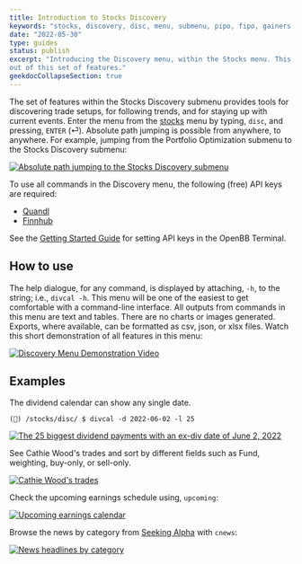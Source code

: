 ```yaml
---
title: Introduction to Stocks Discovery
keywords: "stocks, discovery, disc, menu, submenu, pipo, fipo, gainers, losers, ugs, gtech, active, ulc, asc, ford, arkord, upcoming, trending, cnews, lowfloat, hotpenny, rtat, divcal, dividends, short, trending, news"
date: "2022-05-30"
type: guides
status: publish
excerpt: "Introducing the Discovery menu, within the Stocks menu. This guide will empower the user to get the most
out of this set of features." 
geekdocCollapseSection: true
---
```

The set of features within the Stocks Discovery submenu provides tools for discovering trade setups, for following trends, and for staying up with current events. Enter the menu from the <a href="https://openbb-finance.github.io/OpenBBTerminal/terminal/stocks/" target="_blank">stocks</a> menu by typing, `disc`, and pressing, `ENTER` (⏎). Absolute path jumping is possible from anywhere, to anywhere. For example, jumping from the Portfolio Optimization submenu to the Stocks Discovery submenu:

<a target="_blank" href="https://user-images.githubusercontent.com/46355364/171173438-0bc7569e-1627-41a6-b9dc-5f5682fc2436.png"><img alt="Absolute path jumping to the Stocks Discovery submenu" src="https://user-images.githubusercontent.com/46355364/171173438-0bc7569e-1627-41a6-b9dc-5f5682fc2436.png"></a>

To use all commands in the Discovery menu, the following (free) API keys are required:
  - <a href="https://www.quandl.com/" target="_blank">Quandl</a>
  - <a href="https://finnhub.io/" target="_blank">Finnhub</a>
  
See the <a href="https://openbb-finance.github.io/OpenBBTerminal/terminal/#accessing-other-sources-of-data-via-api-keys" target="_blank">Getting Started Guide</a> for setting API keys in the OpenBB Terminal.

## How to use

The help dialogue, for any command, is displayed by attaching, `-h`, to the string; i.e., `divcal -h`. This menu will
be one of the easiest to get comfortable with a command-line interface.  All outputs from commands in this
menu are text and tables. There are no charts or images generated. Exports, where available, can be formatted as
csv, json, or xlsx files. Watch this short demonstration of all features in this menu:

<a target="_blank" href="discovery_demo.gif"><img alt="Discovery Menu Demonstration Video" src="discovery_demo.gif"></a>

## Examples

The dividend calendar can show any single date.

````
(🦋) /stocks/disc/ $ divcal -d 2022-06-02 -l 25
````

<a target="_blank" href="https://user-images.githubusercontent.com/46355364/171173948-560ec4b5-0ca5-449c-b95d-d9be388dd7f3.png"><img alt="The 25 biggest dividend payments with an ex-div date of June 2, 2022" src="https://user-images.githubusercontent.com/46355364/171173948-560ec4b5-0ca5-449c-b95d-d9be388dd7f3.png"></a>

See Cathie Wood's trades and sort by different fields such as Fund, weighting, buy-only, or sell-only.

<a target="_blank" href="https://user-images.githubusercontent.com/46355364/171174166-e83d517a-cddf-47f5-a774-d1ee78f643d0.png"><img alt="Cathie Wood's trades" src="https://user-images.githubusercontent.com/46355364/171174166-e83d517a-cddf-47f5-a774-d1ee78f643d0.png"></a>

Check the upcoming earnings schedule using, `upcoming`:

<a target="_blank" href="https://user-images.githubusercontent.com/46355364/171174309-39fd9cf1-b943-42fb-a993-86a53ff8946f.png"><img alt="Upcoming earnings calendar" src="https://user-images.githubusercontent.com/46355364/171174309-39fd9cf1-b943-42fb-a993-86a53ff8946f.png"></a>

Browse the news by category from <a href="https://seekingalpha.com" target="_blank">Seeking Alpha</a> with `cnews`:

<a target="_blank" href="https://user-images.githubusercontent.com/46355364/171174415-887d78ff-1a1e-4e20-b61a-9c227bb9929d.png"><img alt="News headlines by category" src="https://user-images.githubusercontent.com/46355364/171174415-887d78ff-1a1e-4e20-b61a-9c227bb9929d.png"></a>
